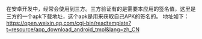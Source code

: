 在安卓开发中，经常会使用到三方。三方验证有的是需要本应用的签名值，这里是三方的一个apk下载地址，这个apk是用来获取自己APK的签名的。
地址如下：
https://open.weixin.qq.com/cgi-bin/readtemplate?t=resource/app_download_android_tmpl&lang=zh_CN